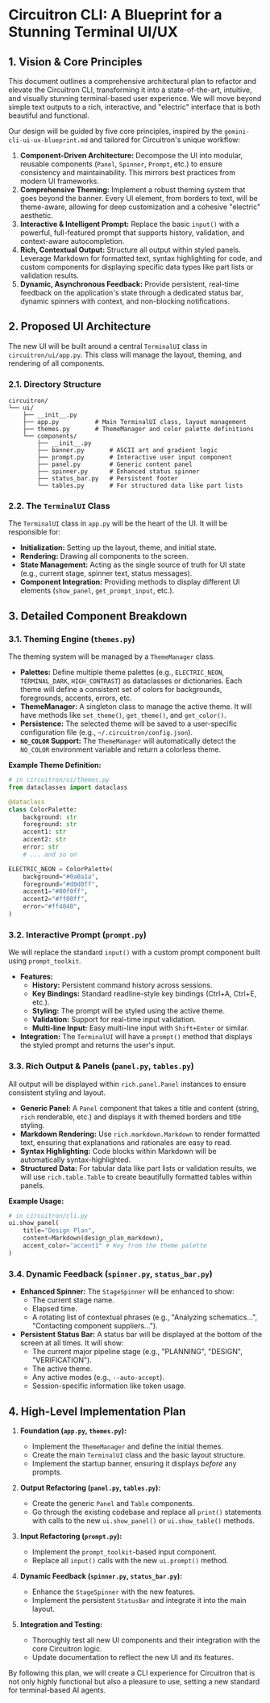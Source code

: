 # Circuitron CLI: A Blueprint for a Stunning Terminal UI/UX

## 1. Vision & Core Principles

This document outlines a comprehensive architectural plan to refactor and elevate the Circuitron CLI, transforming it into a state-of-the-art, intuitive, and visually stunning terminal-based user experience. We will move beyond simple text outputs to a rich, interactive, and "electric" interface that is both beautiful and functional.

Our design will be guided by five core principles, inspired by the `gemini-cli-ui-ux-blueprint.md` and tailored for Circuitron's unique workflow:

1.  **Component-Driven Architecture:** Decompose the UI into modular, reusable components (`Panel`, `Spinner`, `Prompt`, etc.) to ensure consistency and maintainability. This mirrors best practices from modern UI frameworks.
2.  **Comprehensive Theming:** Implement a robust theming system that goes beyond the banner. Every UI element, from borders to text, will be theme-aware, allowing for deep customization and a cohesive "electric" aesthetic.
3.  **Interactive & Intelligent Prompt:** Replace the basic `input()` with a powerful, full-featured prompt that supports history, validation, and context-aware autocompletion.
4.  **Rich, Contextual Output:** Structure all output within styled panels. Leverage Markdown for formatted text, syntax highlighting for code, and custom components for displaying specific data types like part lists or validation results.
5.  **Dynamic, Asynchronous Feedback:** Provide persistent, real-time feedback on the application's state through a dedicated status bar, dynamic spinners with context, and non-blocking notifications.

## 2. Proposed UI Architecture

The new UI will be built around a central `TerminalUI` class in `circuitron/ui/app.py`. This class will manage the layout, theming, and rendering of all components.

### 2.1. Directory Structure

```
circuitron/
└── ui/
    ├── __init__.py
    ├── app.py          # Main TerminalUI class, layout management
    ├── themes.py       # ThemeManager and color palette definitions
    └── components/
        ├── __init__.py
        ├── banner.py       # ASCII art and gradient logic
        ├── prompt.py       # Interactive user input component
        ├── panel.py        # Generic content panel
        ├── spinner.py      # Enhanced status spinner
        ├── status_bar.py   # Persistent footer
        └── tables.py       # For structured data like part lists
```

### 2.2. The `TerminalUI` Class

The `TerminalUI` class in `app.py` will be the heart of the UI. It will be responsible for:

*   **Initialization:** Setting up the layout, theme, and initial state.
*   **Rendering:** Drawing all components to the screen.
*   **State Management:** Acting as the single source of truth for UI state (e.g., current stage, spinner text, status messages).
*   **Component Integration:** Providing methods to display different UI elements (`show_panel`, `get_prompt_input`, etc.).

## 3. Detailed Component Breakdown

### 3.1. Theming Engine (`themes.py`)

The theming system will be managed by a `ThemeManager` class.

*   **Palettes:** Define multiple theme palettes (e.g., `ELECTRIC_NEON`, `TERMINAL_DARK`, `HIGH_CONTRAST`) as dataclasses or dictionaries. Each theme will define a consistent set of colors for backgrounds, foregrounds, accents, errors, etc.
*   **ThemeManager:** A singleton class to manage the active theme. It will have methods like `set_theme()`, `get_theme()`, and `get_color()`.
*   **Persistence:** The selected theme will be saved to a user-specific configuration file (e.g., `~/.circuitron/config.json`).
*   **`NO_COLOR` Support:** The `ThemeManager` will automatically detect the `NO_COLOR` environment variable and return a colorless theme.

**Example Theme Definition:**

```python
# in circuitron/ui/themes.py
from dataclasses import dataclass

@dataclass
class ColorPalette:
    background: str
    foreground: str
    accent1: str
    accent2: str
    error: str
    # ... and so on

ELECTRIC_NEON = ColorPalette(
    background="#0a0a1a",
    foreground="#d0d0ff",
    accent1="#00f0ff",
    accent2="#ff00ff",
    error="#ff4040",
)
```

### 3.2. Interactive Prompt (`prompt.py`)

We will replace the standard `input()` with a custom prompt component built using `prompt_toolkit`.

*   **Features:**
    *   **History:** Persistent command history across sessions.
    *   **Key Bindings:** Standard readline-style key bindings (Ctrl+A, Ctrl+E, etc.).
    *   **Styling:** The prompt will be styled using the active theme.
    *   **Validation:** Support for real-time input validation.
    *   **Multi-line Input:** Easy multi-line input with `Shift+Enter` or similar.
*   **Integration:** The `TerminalUI` will have a `prompt()` method that displays the styled prompt and returns the user's input.

### 3.3. Rich Output & Panels (`panel.py`, `tables.py`)

All output will be displayed within `rich.panel.Panel` instances to ensure consistent styling and layout.

*   **Generic Panel:** A `Panel` component that takes a title and content (string, `rich` renderable, etc.) and displays it with themed borders and title styling.
*   **Markdown Rendering:** Use `rich.markdown.Markdown` to render formatted text, ensuring that explanations and rationales are easy to read.
*   **Syntax Highlighting:** Code blocks within Markdown will be automatically syntax-highlighted.
*   **Structured Data:** For tabular data like part lists or validation results, we will use `rich.table.Table` to create beautifully formatted tables within panels.

**Example Usage:**

```python
# in circuitron/cli.py
ui.show_panel(
    title="Design Plan",
    content=Markdown(design_plan_markdown),
    accent_color="accent1" # Key from the theme palette
)
```

### 3.4. Dynamic Feedback (`spinner.py`, `status_bar.py`)

*   **Enhanced Spinner:** The `StageSpinner` will be enhanced to show:
    *   The current stage name.
    *   Elapsed time.
    *   A rotating list of contextual phrases (e.g., "Analyzing schematics...", "Contacting component suppliers...").
*   **Persistent Status Bar:** A status bar will be displayed at the bottom of the screen at all times. It will show:
    *   The current major pipeline stage (e.g., "PLANNING", "DESIGN", "VERIFICATION").
    *   The active theme.
    *   Any active modes (e.g., `--auto-accept`).
    *   Session-specific information like token usage.

## 4. High-Level Implementation Plan

1.  **Foundation (`app.py`, `themes.py`):**
    *   Implement the `ThemeManager` and define the initial themes.
    *   Create the main `TerminalUI` class and the basic layout structure.
    *   Implement the startup banner, ensuring it displays *before* any prompts.

2.  **Output Refactoring (`panel.py`, `tables.py`):**
    *   Create the generic `Panel` and `Table` components.
    *   Go through the existing codebase and replace all `print()` statements with calls to the new `ui.show_panel()` or `ui.show_table()` methods.

3.  **Input Refactoring (`prompt.py`):**
    *   Implement the `prompt_toolkit`-based input component.
    *   Replace all `input()` calls with the new `ui.prompt()` method.

4.  **Dynamic Feedback (`spinner.py`, `status_bar.py`):**
    *   Enhance the `StageSpinner` with the new features.
    *   Implement the persistent `StatusBar` and integrate it into the main layout.

5.  **Integration and Testing:**
    *   Thoroughly test all new UI components and their integration with the core Circuitron logic.
    *   Update documentation to reflect the new UI and its features.

By following this plan, we will create a CLI experience for Circuitron that is not only highly functional but also a pleasure to use, setting a new standard for terminal-based AI agents.